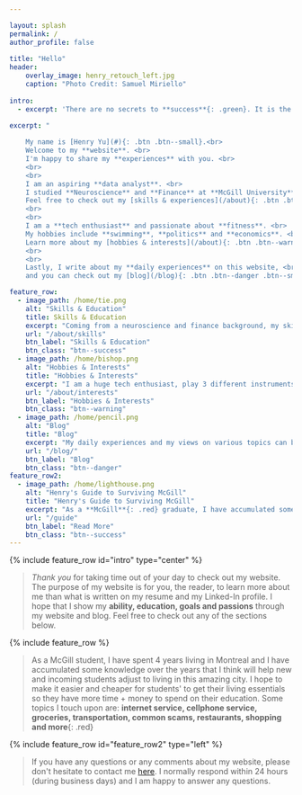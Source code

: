 ```yaml
---

layout: splash
permalink: /
author_profile: false
    
title: "Hello"
header:
    overlay_image: henry_retouch_left.jpg
    caption: "Photo Credit: Samuel Miriello"
    
intro: 
  - excerpt: 'There are no secrets to **success**{: .green}. It is the result of **preparation, hard work**{: .green}, and learning from **failure**{: .red}. [**Colin Powell**]'
  
excerpt: "

    My name is [Henry Yu](#){: .btn .btn--small}.<br>
    Welcome to my **website**. <br>
    I'm happy to share my **experiences** with you. <br>
    <br> 
    <br>
    I am an aspiring **data analyst**. <br>
    I studied **Neuroscience** and **Finance** at **McGill University**{: #red .red}<br>
    Feel free to check out my [skills & experiences](/about){: .btn .btn--success .btn--small}<br>
    <br>
    <br>
    I am a **tech enthusiast** and passionate about **fitness**. <br>
    My hobbies include **swimming**, **politics** and **economics**. <br> 
    Learn more about my [hobbies & interests](/about){: .btn .btn--warning .btn--small}<br>
    <br>
    <br>
    Lastly, I write about my **daily experiences** on this website, <br>
    and you can check out my [blog](/blog){: .btn .btn--danger .btn--small}"

feature_row:
  - image_path: /home/tie.png
    alt: "Skills & Education"
    title: Skills & Education
    excerpt: "Coming from a neuroscience and finance background, my skillset is adaptable to **numerous industries**."
    url: "/about/skills"
    btn_label: "Skills & Education" 
    btn_class: "btn--success"
  - image_path: /home/bishop.png
    alt: "Hobbies & Interests"
    title: "Hobbies & Interests"
    excerpt: "I am a huge tech enthusiast, play 3 different instruments and love swimming."
    url: "/about/interests"
    btn_label: "Hobbies & Interests"
    btn_class: "btn--warning"
  - image_path: /home/pencil.png
    alt: "Blog"
    title: "Blog"
    excerpt: "My daily experiences and my views on various topics can be found here."
    url: "/blog/"
    btn_label: "Blog"
    btn_class: "btn--danger"
feature_row2:
  - image_path: /home/lighthouse.png
    alt: "Henry's Guide to Surviving McGill"
    title: "Henry's Guide to Surviving McGill"
    excerpt: "As a **McGill**{: .red} graduate, I have accumulated some tips and advice to help you survive your time at **McGill**{: .red}."
    url: "/guide"
    btn_label: "Read More"
    btn_class: "btn--success"
---
```

{% include feature_row id="intro" type="center" %}

> *Thank you* for taking time out of your day to check out my website. The purpose of my website is for you, the reader, to learn more about me than what is written on my resume and my Linked-In profile. I hope that I show my **ability, education, goals and passions** through my website and blog. Feel free to check out any of the sections below. 

{% include feature_row %}

> As a McGill student, I have spent 4 years living in Montreal and I have accumulated some knowledge over the years that I think will help new and incoming students adjust to living in this amazing city. I hope to make it easier and cheaper for students' to get their living essentials so they have more time + money to spend on their education. Some topics I touch upon are: **internet service, cellphone service, groceries, transportation, common scams, restaurants, shopping and more**{: .red} 

{% include feature_row id="feature_row2" type="left" %}


> If you have any questions or any comments about my website, please don't hesitate to contact me [here](/contact). I normally respond within 24 hours (during business days) and I am happy to answer any questions. 
